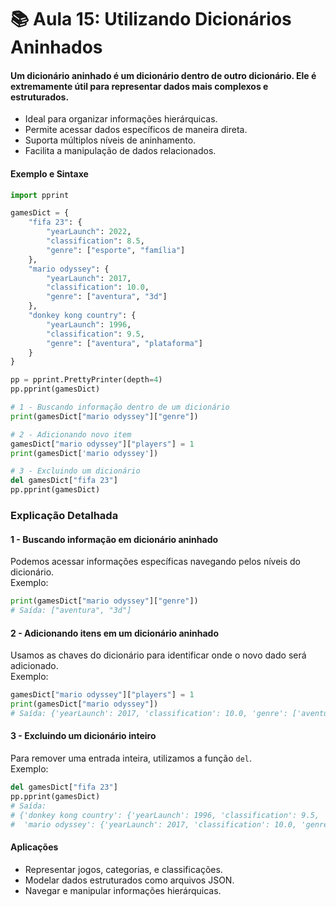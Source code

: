 # 📚 Aula 15: Utilizando Dicionários Aninhados

#### Um dicionário aninhado é um dicionário dentro de outro dicionário. Ele é extremamente útil para representar dados mais complexos e estruturados.

- Ideal para organizar informações hierárquicas.
- Permite acessar dados específicos de maneira direta.
- Suporta múltiplos níveis de aninhamento.
- Facilita a manipulação de dados relacionados.

#### Exemplo e Sintaxe

```python
import pprint

gamesDict = {
    "fifa 23": {
        "yearLaunch": 2022,
        "classification": 8.5,
        "genre": ["esporte", "família"]
    },
    "mario odyssey": {
        "yearLaunch": 2017,
        "classification": 10.0,
        "genre": ["aventura", "3d"]
    },
    "donkey kong country": {
        "yearLaunch": 1996,
        "classification": 9.5,
        "genre": ["aventura", "plataforma"]
    }
}

pp = pprint.PrettyPrinter(depth=4)
pp.pprint(gamesDict)

# 1 - Buscando informação dentro de um dicionário
print(gamesDict["mario odyssey"]["genre"])

# 2 - Adicionando novo item
gamesDict["mario odyssey"]["players"] = 1
print(gamesDict['mario odyssey'])

# 3 - Excluindo um dicionário
del gamesDict["fifa 23"]
pp.pprint(gamesDict)
```

### Explicação Detalhada

#### 1 - **Buscando informação em dicionário aninhado**
Podemos acessar informações específicas navegando pelos níveis do dicionário.  
Exemplo:
```python
print(gamesDict["mario odyssey"]["genre"])
# Saída: ["aventura", "3d"]
```

#### 2 - **Adicionando itens em um dicionário aninhado**
Usamos as chaves do dicionário para identificar onde o novo dado será adicionado.  
Exemplo:
```python
gamesDict["mario odyssey"]["players"] = 1
print(gamesDict["mario odyssey"])
# Saída: {'yearLaunch': 2017, 'classification': 10.0, 'genre': ['aventura', '3d'], 'players': 1}
```

#### 3 - **Excluindo um dicionário inteiro**
Para remover uma entrada inteira, utilizamos a função `del`.  
Exemplo:
```python
del gamesDict["fifa 23"]
pp.pprint(gamesDict)
# Saída:
# {'donkey kong country': {'yearLaunch': 1996, 'classification': 9.5, 'genre': ['aventura', 'plataforma']},
#  'mario odyssey': {'yearLaunch': 2017, 'classification': 10.0, 'genre': ['aventura', '3d'], 'players': 1}}
```

#### **Aplicações**
- Representar jogos, categorias, e classificações.
- Modelar dados estruturados como arquivos JSON.
- Navegar e manipular informações hierárquicas.